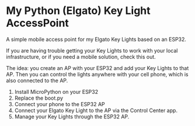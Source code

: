 # My Python (Elgato) Key Light AccessPoint

A simple mobile access point for my Elgato Key Lights based on an ESP32.

If you are having trouble getting your Key Lights to work with your local infrastructure, or if you need a mobile solution, check this out.

The idea: you create an AP with your ESP32 and add your Key Lights to that AP.
Then you can control the lights anywhere with your cell phone, which is also connected to the AP.

1. Install MicroPython on your ESP32
2. Replace the boot.py
3. Connect your phone to the ESP32 AP
4. Connect your Elgato Key Light to the AP via the Control Center app.
5. Manage your Key Lights through the ESP32 AP.
